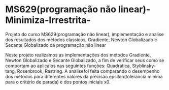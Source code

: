 # MS629(programação não linear)-Minimiza-Irrestrita-
Projeto do curso MS629(programação não linear), implementação e analise dos resultados dos métodos classicos, Gradiente, Newton Globalizado e Secante Globalizado da programação não linear

Neste projeto realizamos as implementações dos métodos Gradiente, Newton Globalizado e Secante Globalizado, a fim de verificar seus como se comportam ao aplicalos nas seguintes 
funções: Quadrática, Styblinsky-tang, Rosenbrook, Rastring. A analisefoi feita comparando o desempenho dos métodos para diferentes valores da precisão epsilon(tolerância mínima 
para o critério de parada) e dos pontos iniciais x0.
